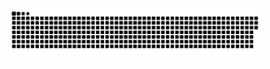 <picture>
  <source media="(prefers-color-scheme: dark)" srcset="https://raw.githubusercontent.com/JozooooooGitHub/JozooooooGitHub/output/github-contribution-grid-snake-dark.svg">
  <source media="(prefers-color-scheme: light)" srcset="https://raw.githubusercontent.com/JozooooooGitHub/JozooooooGitHub/output/github-contribution-grid-snake.svg">
  <img alt="github contribution grid snake animation" src="https://raw.githubusercontent.com/JozooooooGitHub/JozooooooGitHub/output/github-contribution-grid-snake.svg">
</picture>